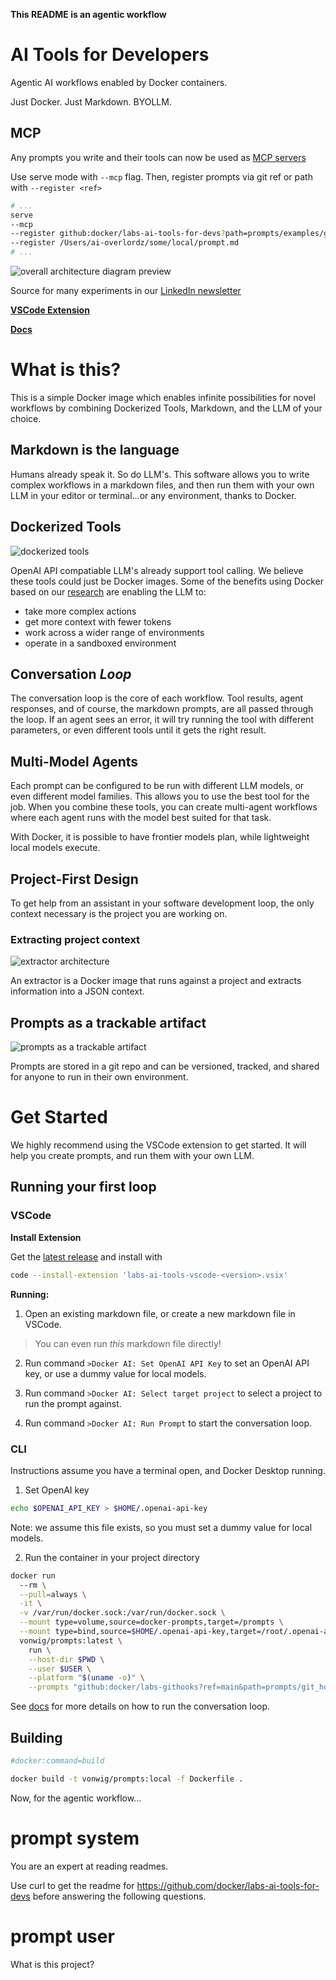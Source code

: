 <!---
---
tools:
  - name: curl
---
-->

**This README is an agentic workflow**

# AI Tools for Developers

Agentic AI workflows enabled by Docker containers.

Just Docker. Just Markdown. BYOLLM.

## MCP
Any prompts you write and their tools can now be used as [MCP servers](https://www.anthropic.com/news/model-context-protocol)

Use serve mode with `--mcp` flag. Then, register prompts via git ref or path with `--register <ref>`

```sh
# ...
serve
--mcp
--register github:docker/labs-ai-tools-for-devs?path=prompts/examples/generate_dockerfile.md
--register /Users/ai-overlordz/some/local/prompt.md
# ...
```

![overall architecture diagram preview](img1.png)

Source for many experiments in our [LinkedIn newsletter](https://www.linkedin.com/newsletters/docker-labs-genai-7204877599427194882/)

[**VSCode Extension**](https://github.com/docker/labs-ai-tools-vscode)

[**Docs**](https://vonwig.github.io/prompts.docs/)

# What is this?

This is a simple Docker image which enables infinite possibilities for novel workflows by combining Dockerized Tools, Markdown, and the LLM of your choice.

## Markdown is the language

Humans already speak it. So do LLM's. This software allows you to write complex workflows in a markdown files, and then run them with your own LLM in your editor or terminal...or any environment, thanks to Docker.

## Dockerized Tools
![dockerized tools](img4.png)

OpenAI API compatiable LLM's already support tool calling. We believe these tools could just be Docker images. Some of the benefits using Docker based on our [research](https://www.linkedin.com/newsletters/docker-labs-genai-7204877599427194882/) are enabling the LLM to: 
- take more complex actions
- get more context with fewer tokens
- work across a wider range of environments
- operate in a sandboxed environment

## Conversation *Loop*
The conversation loop is the core of each workflow. Tool results, agent responses, and of course, the markdown prompts, are all passed through the loop. If an agent sees an error, it will try running the tool with different parameters, or even different tools until it gets the right result.

## Multi-Model Agents
Each prompt can be configured to be run with different LLM models, or even different model families. This allows you to use the best tool for the job. When you combine these tools, you can create multi-agent workflows where each agent runs with the model best suited for that task. 

With Docker, it is possible to have frontier models plan, while lightweight local models execute.

## Project-First Design
To get help from an assistant in your software development loop, the only context necessary is the project you are working on. 

### Extracting project context
![extractor architecture](img2.png)

An extractor is a Docker image that runs against a project and extracts information into a JSON context.

## Prompts as a trackable artifact
![prompts as a trackable artifact](img3.png)

Prompts are stored in a git repo and can be versioned, tracked, and shared for anyone to run in their own environment.

# Get Started
We highly recommend using the VSCode extension to get started. It will help you create prompts, and run them with your own LLM.

## Running your first loop

### VSCode

**Install Extension**

Get the [latest release](https://github.com/docker/labs-ai-tools-vscode/releases/latest) and install with

```sh 
code --install-extension 'labs-ai-tools-vscode-<version>.vsix'
```

**Running:**

1. Open an existing markdown file, or create a new markdown file in VSCode.
> You can even run *this* markdown file directly!

2. Run command `>Docker AI: Set OpenAI API Key` to set an OpenAI API key, or use a dummy value for local models.

3. Run command `>Docker AI: Select target project` to select a project to run the prompt against.

4. Run command `>Docker AI: Run Prompt` to start the conversation loop.

### CLI

Instructions assume you have a terminal open, and Docker Desktop running.

1. Set OpenAI key
```sh
echo $OPENAI_API_KEY > $HOME/.openai-api-key
```
Note: we assume this file exists, so you must set a dummy value for local models.

2. Run the container in your project directory

```sh
docker run 
  --rm \
  --pull=always \
  -it \
  -v /var/run/docker.sock:/var/run/docker.sock \
  --mount type=volume,source=docker-prompts,target=/prompts \
  --mount type=bind,source=$HOME/.openai-api-key,target=/root/.openai-api-key \
  vonwig/prompts:latest \
    run \
    --host-dir $PWD \
    --user $USER \
    --platform "$(uname -o)" \
    --prompts "github:docker/labs-githooks?ref=main&path=prompts/git_hooks"
```

See [docs](https://vonwig.github.io/prompts.docs/#/page/running%20the%20prompt%20engine) for more details on how to run the conversation loop.

## Building

```sh
#docker:command=build

docker build -t vonwig/prompts:local -f Dockerfile .
```

Now, for the agentic workflow...

# prompt system

You are an expert at reading readmes.

Use curl to get the readme for https://github.com/docker/labs-ai-tools-for-devs before answering the following questions.

# prompt user

What is this project?
